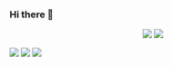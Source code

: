 ### Hi there 👋

<p align="center">
  <img src ="https://github-readme-stats.vercel.app/api?username=DamianoAlves&show_icons=true&count_private=true&theme=dark&hide_border=true&hide=issues&include_all_commits=true&bg_color=00000000">
  <img src ="https://github-readme-stats.vercel.app/api/top-langs/?username=DamianoAlves&layout=compact&hide_border=true&theme=dark&bg_color=00000000&langs_count=10&hide=ruby,tex,css,php">
</p>

  <a href="#"><img src="https://img.shields.io/badge/-damianoalves-blue?style=flat-square&logo=Linkedin&logoColor=white&link=https://www.linkedin.com/in/damianoalves/"></a>
  <a href="#"><img src="https://img.shields.io/badge/-damiano.alves@gmail.com-d14836?style=flat-square&logo=Gmail&logoColor=white&link=mailto:damiano.alves@gmail.com"></a>
  <a href="#"><img src="https://img.shields.io/github/followers/DamianoAlves?style=social"></a>
